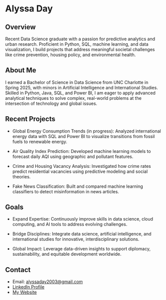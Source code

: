 # Alyssa Day
## Overview

Recent Data Science graduate with a passion for predictive analytics and urban research. Proficient in Python, SQL, machine learning, and data visualization, I build projects that address meaningful societal challenges like crime prevention, housing policy, and environmental health.

## About Me

I earned a Bachelor of Science in Data Science from UNC Charlotte in Spring 2025, with minors in Artificial Intelligence and International Studies. Skilled in Python, Java, SQL, and Power BI, I am eager to apply advanced analytical techniques to solve complex, real-world problems at the intersection of technology and global issues.

## Recent Projects
- Global Energy Consumption Trends (in progress): Analyzed international energy data with SQL and Power BI to visualize transitions from fossil fuels to renewable energy.

- Air Quality Index Prediction: Developed machine learning models to forecast daily AQI using geographic and pollutant features.

- Crime and Housing Vacancy Analysis: Investigated how crime rates predict residential vacancies using predictive modeling and social theories.

- Fake News Classification: Built and compared machine learning classifiers to detect misinformation in news articles.

## Goals

- Expand Expertise: Continuously improve skills in data science, cloud computing, and AI tools to address evolving challenges.

- Bridge Disciplines: Integrate data science, artificial intelligence, and international studies for innovative, interdisciplinary solutions.

- Global Impact: Leverage data-driven insights to support diplomacy, sustainability, and equitable development worldwide.

## Contact

- Email: alyssaday2003@gmail.com
- [LinkedIn Profile](https://www.linkedin.com/in/alyssaday01)
- [My Website](https://alyssaday2003.wixsite.com/alyssaday)

<!---
alyssaday01/alyssaday01 is a ✨ special ✨ repository because its `README.md` (this file) appears on your GitHub profile.
You can click the Preview link to take a look at your changes.
--->
